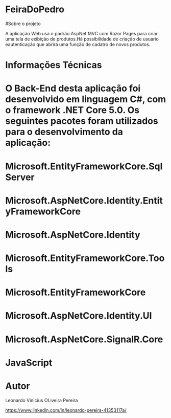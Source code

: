 # FeiraDoPedro

#Sobre o projeto

A aplicação Web usa o padrão AspNet MVC com Razor Pages para criar uma tela de exibição de produtos.Há possibilidade de criação de usuario eautenticação que abrirá uma função de cadatro de novos produtos.
    
# Informações Técnicas

# O Back-End desta aplicação foi desenvolvido em linguagem C#, com o framework .NET Core 5.0. Os seguintes pacotes foram utilizados para o desenvolvimento da aplicação:
# Microsoft.EntityFrameworkCore.SqlServer
# Microsoft.AspNetCore.Identity.EntityFrameworkCore
# Microsoft.AspNetCore.Identity
# Microsoft.EntityFrameworkCore.Tools
# Microsoft.EntityFrameworkCore
# Microsoft.AspNetCore.Identity.UI 
# Microsoft.AspNetCore.SignalR.Core
# JavaScript

# Autor
Leonardo Vinicius OLiveira Pereira

https://www.linkedin.com/in/leonardo-pereira-41353117a/
